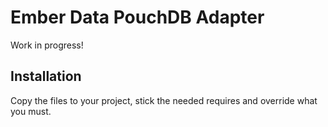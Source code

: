 # Ember Data PouchDB Adapter

Work in progress!

## Installation

Copy the files to your project, stick the needed requires and override what you must.